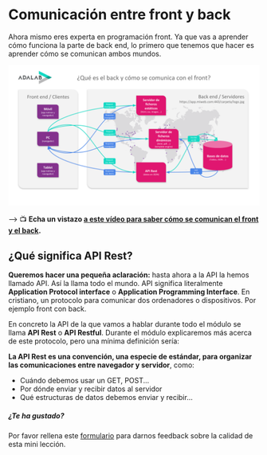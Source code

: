 # Comunicación entre front y back

Ahora mismo eres experta en programación front. Ya que vas a aprender cómo funciona la parte de back end, lo primero que tenemos que hacer es aprender cómo se comunican ambos mundos.

![](assets/images/comunicacion-entre-front-y-back.svg)

&#10230; &#128250; **Echa un vistazo [a este vídeo para saber cómo se comunican el front y el back](https://www.youtube.com/watch?v=3rQggXHyjmU).**

## ¿Qué significa API Rest?

**Queremos hacer una pequeña aclaración:** hasta ahora a la API la hemos llamado API. Así la llama todo el mundo. API significa literalmente **Application Protocol interface** o **Application Programming Interface**. En cristiano, un protocolo para comunicar dos ordenadores o dispositivos. Por ejemplo front con back.

En concreto la API de la que vamos a hablar durante todo el módulo se llama **API Rest** o **API Restful**. Durante el módulo explicaremos más acerca de este protocolo, pero una mínima definición sería:

**La API Rest es una convención, una especie de estándar, para organizar las comunicaciones entre navegador y servidor**, como:

- Cuándo debemos usar un GET, POST...
- Por dónde enviar y recibir datos al servidor
- Qué estructuras de datos debemos enviar y recibir...


##### ¿Te ha gustado?

Por favor rellena este [formulario](https://adalab.typeform.com/to/Rc0bft9x) para darnos feedback sobre la calidad de esta mini lección.